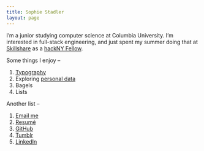 ```yaml
---
title: Sophie Stadler
layout: page
---
```


I’m a junior studying computer science at Columbia University. I’m interested in full-stack engineering, and just spent my summer doing that at [Skillshare](https://www.skillshare.com) as a [hackNY Fellow](http://hackny.org/a/fellows/).

Some things I enjoy –

1. [Typography](https://github.com/sophstad/typelinks)
2. Exploring [personal data](http://sophiestadler.com/france)
3. Bagels
4. Lists

Another list –

1. [Email me](mailto:srs2231@columbia.edu)
2. [Resumé](/resume.pdf)
3. [GitHub](http://github.com/sophstad)
4. [Tumblr](http://hypertexts.tumblr.com)
5. [LinkedIn](http://www.linkedin.com/in/sophiestadler)
